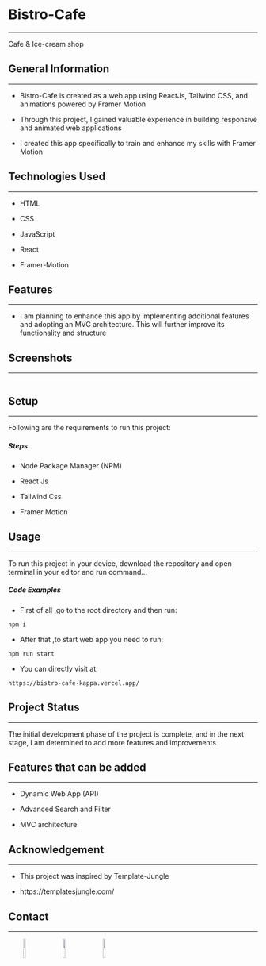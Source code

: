 <h1>Bistro-Cafe</h1>
<hr><p>Cafe &amp; Ice-cream shop</p><h2>General Information</h2>
<hr><ul>
<li>Bistro-Cafe is created as a web app using ReactJs, Tailwind CSS, and animations powered by Framer Motion</li>
</ul><ul>
<li>Through this project, I gained valuable experience in building responsive and animated web applications</li>
</ul><ul>
<li>I created this app specifically to train and enhance my skills with Framer Motion</li>
</ul><h2>Technologies Used</h2>
<hr><ul>
<li>HTML</li>
</ul><ul>
<li>CSS</li>
</ul><ul>
<li>JavaScript</li>
</ul><ul>
<li>React</li>
</ul><ul>
<li>Framer-Motion</li>
</ul><h2>Features</h2>
<hr><ul>
<li>I am planning to enhance this app by implementing additional features and adopting an MVC architecture. This will further improve its functionality and structure</li>
</ul><h2>Screenshots</h2>
<hr><p><img src="https://github.com/Click777777/Bistro-Cafe/blob/master/src/assets/img/screenShot/bistro-cafe-kappa.vercel.app_(Nest%20Hub%20Max).png" alt=""></p><h2>Setup</h2>
<hr><p>Following are the requirements to run this project:</p><h5>Steps</h5><ul>
<li>Node Package Manager (NPM)</li>
</ul><ul>
<li>React Js</li>
</ul><ul>
<li>Tailwind Css</li>
</ul><ul>
<li>Framer Motion</li>
</ul><h2>Usage</h2>
<hr><p>To run this project in your device, download the repository and open terminal in your editor and run command…</p><h5>Code Examples</h5><ul>
<li>First of all ,go to the root directory and then run:</li>
</ul><p><code>npm i</code></p><ul>
<li>After that ,to start web app you need to run:</li>
</ul><p><code>npm run start</code></p><ul>
<li>You can directly visit at:</li>
</ul><p><code>https://bistro-cafe-kappa.vercel.app/</code></p><h2>Project Status</h2>
<hr><p>The initial development phase of the project is complete, and in the next stage, I am determined to add more features and improvements</p><h2>Features that can be added</h2>
<hr><ul>
<li>Dynamic Web App (API)</li>
</ul><ul>
<li>Advanced Search and Filter</li>
</ul><ul>
<li>MVC architecture</li>
</ul><h2>Acknowledgement</h2>
<hr><ul>
<li>This project was inspired by Template-Jungle</li>
</ul><ul>
<li>https://templatesjungle.com/</li>
</ul><h2>Contact</h2>
<hr><p><span style="margin-right: 30px;"></span><a href="https://www.linkedin.com/in/soe-wunna-htun-6b054323a/"><img target="_blank" src="https://cdn.jsdelivr.net/gh/devicons/devicon/icons/linkedin/linkedin-original.svg" style="width: 10%;"></a><span style="margin-right: 30px;"></span><a href="https://github.com/Click777777"><img target="_blank" src="https://cdn.jsdelivr.net/gh/devicons/devicon/icons/github/github-original.svg" style="width: 10%;"></a><span style="margin-right: 30px;"></span><a href="https://www.facebook.com/HenaryVikes/"><img target="_blank" src="https://cdn.jsdelivr.net/gh/devicons/devicon/icons/facebook/facebook-original.svg" style="width: 10%;"></a></p>
